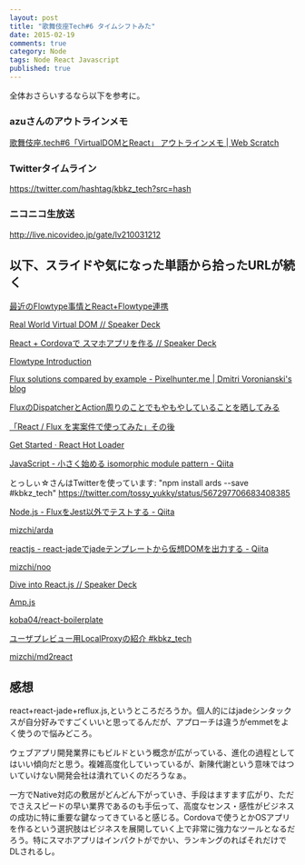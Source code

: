 ```yaml
---
layout: post
title: "歌舞伎座Tech#6 タイムシフトみた"
date: 2015-02-19
comments: true
category: Node
tags: Node React Javascript
published: true
---
```


全体おさらいするなら以下を参考に。

### azuさんのアウトラインメモ

[歌舞伎座.tech#6「VirtualDOMとReact」 アウトラインメモ | Web Scratch](http://efcl.info/2015/02/16/kbkz_tech/)

### Twitterタイムライン

<https://twitter.com/hashtag/kbkz_tech?src=hash>

### ニコニコ生放送

<http://live.nicovideo.jp/gate/lv210031212>


## 以下、スライドや気になった単語から拾ったURLが続く


[最近のFlowtype事情とReact+Flowtype連携](https://gist.github.com/teppeis/a48558a71a98d6bee6c9)

[Real World Virtual DOM // Speaker Deck](https://speakerdeck.com/mizchi/real-world-virtual-dom)

[React + Cordovaで スマホアプリを作る // Speaker Deck](https://speakerdeck.com/masuidrive/react-plus-cordovade-sumahoapuriwozuo-ru)

[Flowtype Introduction](http://www.slideshare.net/teppeis/flowtype-introduction)

[Flux solutions compared by example - Pixelhunter.me | Dmitri Voronianski's blog](http://pixelhunter.me/post/110248593059/flux-solutions-compared-by-example)

[FluxのDispatcherとAction周りのことでもやもやしていることを晒してみる](http://www.slideshare.net/YutaShimakawa/fluxdispatcheraction)

[「React / Flux を実案件で使ってみた」その後](http://twada.herokuapp.com/presentations/react_kbkz_tech/react_kbkz_tech.html#2)

[Get Started · React Hot Loader](http://gaearon.github.io/react-hot-loader/getstarted/)

[JavaScript - 小さく始める isomorphic module pattern - Qiita](http://qiita.com/Jxck_/items/14bbb49d1fd657f03343)

とっしぃ☆さんはTwitterを使っています: "npm install ards --save #kbkz_tech" https://twitter.com/tossy_yukky/status/567297706683408385

[Node.js - FluxをJest以外でテストする - Qiita](http://qiita.com/Misumi_Rize/items/f9f873e17603fffafa78)

[mizchi/arda](https://github.com/mizchi/arda)

[reactjs - react-jadeでjadeテンプレートから仮想DOMを出力する - Qiita](http://qiita.com/mizchi/items/4e17b54cd9cc70d747cc)

[mizchi/noo](https://github.com/mizchi/noo)

[Dive into React.js // Speaker Deck](https://speakerdeck.com/koba04/dive-into-react-dot-js)

[Amp.js](http://amp.ampersandjs.com/)

[koba04/react-boilerplate](https://github.com/koba04/react-boilerplate)

[ユーザプレビュー用LocalProxyの紹介 #kbkz_tech](http://0-9.sakura.ne.jp/pub/kbkz_tech/plumber.html)

[mizchi/md2react](https://github.com/mizchi/md2react)

## 感想

react+react-jade+reflux.js,というところだろうか。個人的にはjadeシンタックスが自分好みですごくいいと思ってるんだが、アプローチは違うがemmetをよく使うので悩みどころ。

ウェブアプリ開発業界にもビルドという概念が広がっている、進化の過程としてはいい傾向だと思う。複雑高度化していっているが、新陳代謝という意味ではついていけない開発会社は潰れていくのだろうなぁ。

一方でNative対応の敷居がどんどん下がっていき、手段はますます広がり、ただでさえスピードの早い業界であるのも手伝って、高度なセンス・感性がビジネスの成功に特に重要な鍵なってきていると感じる。Cordovaで使うとかOSアプリを作るという選択肢はビジネスを展開していく上で非常に強力なツールとなるだろう。特にスマホアプリはインパクトがでかい、ランキングのればそれだけでDLされるし。



